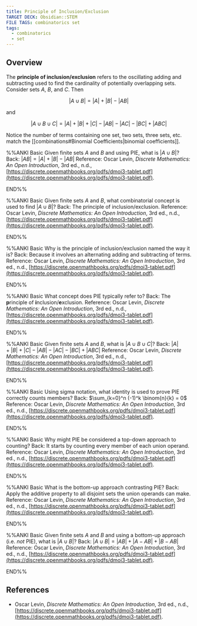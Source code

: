 ```yaml
---
title: Principle of Inclusion/Exclusion
TARGET DECK: Obsidian::STEM
FILE TAGS: combinatorics set
tags:
  - combinatorics
  - set
---
```


## Overview

The **principle of inclusion/exclusion** refers to the oscillating adding and subtracting used to find the cardinality of potentially overlapping sets. Consider sets $A$, $B$, and $C$. Then

$$|A \cup B| = |A| + |B| - |AB|$$

and

$$|A \cup B \cup C| = |A| + |B| + |C| - |AB| - |AC| - |BC| + |ABC|$$

Notice the number of terms containing one set, two sets, three sets, etc. match the [[combinations#Binomial Coefficients|binomial coefficients]].

%%ANKI
Basic
Given finite sets $A$ and $B$ and using PIE, what is $|A \cup B|$?
Back: $|AB| = |A| + |B| - |AB|$
Reference: Oscar Levin, *Discrete Mathematics: An Open Introduction*, 3rd ed., n.d., [https://discrete.openmathbooks.org/pdfs/dmoi3-tablet.pdf](https://discrete.openmathbooks.org/pdfs/dmoi3-tablet.pdf).
<!--ID: 1708438356466-->
END%%

%%ANKI
Basic
Given finite sets $A$ and $B$, what combinatorial concept is used to find $|A \cup B|$?
Back: The principle of inclusion/exclusion.
Reference: Oscar Levin, *Discrete Mathematics: An Open Introduction*, 3rd ed., n.d., [https://discrete.openmathbooks.org/pdfs/dmoi3-tablet.pdf](https://discrete.openmathbooks.org/pdfs/dmoi3-tablet.pdf).
<!--ID: 1708438356471-->
END%%

%%ANKI
Basic
Why is the principle of inclusion/exclusion named the way it is?
Back: Because it involves an alternating adding and subtracting of terms.
Reference: Oscar Levin, *Discrete Mathematics: An Open Introduction*, 3rd ed., n.d., [https://discrete.openmathbooks.org/pdfs/dmoi3-tablet.pdf](https://discrete.openmathbooks.org/pdfs/dmoi3-tablet.pdf).
<!--ID: 1708438356474-->
END%%

%%ANKI
Basic
What concept does PIE typically refer to?
Back: The **p**rinciple of **i**nclusion/**e**xclusion.
Reference: Oscar Levin, *Discrete Mathematics: An Open Introduction*, 3rd ed., n.d., [https://discrete.openmathbooks.org/pdfs/dmoi3-tablet.pdf](https://discrete.openmathbooks.org/pdfs/dmoi3-tablet.pdf).
<!--ID: 1708438356477-->
END%%

%%ANKI
Basic
Given finite sets $A$ and $B$, what is $|A \cup B \cup C|$?
Back: $|A| + |B| + |C| - |AB| - |AC| - |BC| + |ABC|$
Reference: Oscar Levin, *Discrete Mathematics: An Open Introduction*, 3rd ed., n.d., [https://discrete.openmathbooks.org/pdfs/dmoi3-tablet.pdf](https://discrete.openmathbooks.org/pdfs/dmoi3-tablet.pdf).
<!--ID: 1708438356480-->
END%%

%%ANKI
Basic
Using sigma notation, what identity is used to prove PIE correctly counts members?
Back: $\sum_{k=0}^n (-1)^k \binom{n}{k} = 0$
Reference: Oscar Levin, *Discrete Mathematics: An Open Introduction*, 3rd ed., n.d., [https://discrete.openmathbooks.org/pdfs/dmoi3-tablet.pdf](https://discrete.openmathbooks.org/pdfs/dmoi3-tablet.pdf).
<!--ID: 1708438356483-->
END%%

%%ANKI
Basic
Why might PIE be considered a top-down approach to counting?
Back: It starts by counting every member of each union operand.
Reference: Oscar Levin, *Discrete Mathematics: An Open Introduction*, 3rd ed., n.d., [https://discrete.openmathbooks.org/pdfs/dmoi3-tablet.pdf](https://discrete.openmathbooks.org/pdfs/dmoi3-tablet.pdf).
<!--ID: 1708438356486-->
END%%

%%ANKI
Basic
What is the bottom-up approach contrasting PIE?
Back: Apply the additive property to all disjoint sets the union operands can make.
Reference: Oscar Levin, *Discrete Mathematics: An Open Introduction*, 3rd ed., n.d., [https://discrete.openmathbooks.org/pdfs/dmoi3-tablet.pdf](https://discrete.openmathbooks.org/pdfs/dmoi3-tablet.pdf).
<!--ID: 1708438356490-->
END%%

%%ANKI
Basic
Given finite sets $A$ and $B$ and using a bottom-up approach (i.e. *not* PIE), what is $|A \cup B|$?
Back: $|A \cup B| = |AB| + |A - AB| + |B - AB|$
Reference: Oscar Levin, *Discrete Mathematics: An Open Introduction*, 3rd ed., n.d., [https://discrete.openmathbooks.org/pdfs/dmoi3-tablet.pdf](https://discrete.openmathbooks.org/pdfs/dmoi3-tablet.pdf).
<!--ID: 1708438356493-->
END%%

## References

* Oscar Levin, *Discrete Mathematics: An Open Introduction*, 3rd ed., n.d., [https://discrete.openmathbooks.org/pdfs/dmoi3-tablet.pdf](https://discrete.openmathbooks.org/pdfs/dmoi3-tablet.pdf).